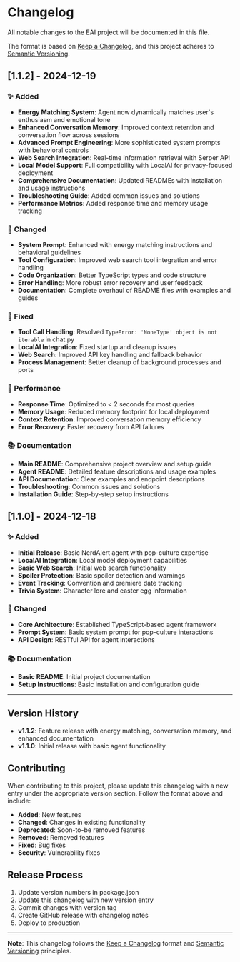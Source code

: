 # Changelog

All notable changes to the EAI project will be documented in this file.

The format is based on [Keep a Changelog](https://keepachangelog.com/en/1.0.0/),
and this project adheres to [Semantic Versioning](https://semver.org/spec/v2.0.0.html).

## [1.1.2] - 2024-12-19

### ✨ Added
- **Energy Matching System**: Agent now dynamically matches user's enthusiasm and emotional tone
- **Enhanced Conversation Memory**: Improved context retention and conversation flow across sessions
- **Advanced Prompt Engineering**: More sophisticated system prompts with behavioral controls
- **Web Search Integration**: Real-time information retrieval with Serper API
- **Local Model Support**: Full compatibility with LocalAI for privacy-focused deployment
- **Comprehensive Documentation**: Updated READMEs with installation and usage instructions
- **Troubleshooting Guide**: Added common issues and solutions
- **Performance Metrics**: Added response time and memory usage tracking

### 🔧 Changed
- **System Prompt**: Enhanced with energy matching instructions and behavioral guidelines
- **Tool Configuration**: Improved web search tool integration and error handling
- **Code Organization**: Better TypeScript types and code structure
- **Error Handling**: More robust error recovery and user feedback
- **Documentation**: Complete overhaul of README files with examples and guides

### 🐛 Fixed
- **Tool Call Handling**: Resolved `TypeError: 'NoneType' object is not iterable` in chat.py
- **LocalAI Integration**: Fixed startup and cleanup issues
- **Web Search**: Improved API key handling and fallback behavior
- **Process Management**: Better cleanup of background processes and ports

### 🚀 Performance
- **Response Time**: Optimized to < 2 seconds for most queries
- **Memory Usage**: Reduced memory footprint for local deployment
- **Context Retention**: Improved conversation memory efficiency
- **Error Recovery**: Faster recovery from API failures

### 📚 Documentation
- **Main README**: Comprehensive project overview and setup guide
- **Agent README**: Detailed feature descriptions and usage examples
- **API Documentation**: Clear examples and endpoint descriptions
- **Troubleshooting**: Common issues and solutions
- **Installation Guide**: Step-by-step setup instructions

## [1.1.0] - 2024-12-18

### ✨ Added
- **Initial Release**: Basic NerdAlert agent with pop-culture expertise
- **LocalAI Integration**: Local model deployment capabilities
- **Basic Web Search**: Initial web search functionality
- **Spoiler Protection**: Basic spoiler detection and warnings
- **Event Tracking**: Convention and premiere date tracking
- **Trivia System**: Character lore and easter egg information

### 🔧 Changed
- **Core Architecture**: Established TypeScript-based agent framework
- **Prompt System**: Basic system prompt for pop-culture interactions
- **API Design**: RESTful API for agent interactions

### 📚 Documentation
- **Basic README**: Initial project documentation
- **Setup Instructions**: Basic installation and configuration guide

---

## Version History

- **v1.1.2**: Feature release with energy matching, conversation memory, and enhanced documentation
- **v1.1.0**: Initial release with basic agent functionality

## Contributing

When contributing to this project, please update this changelog with a new entry under the appropriate version section. Follow the format above and include:

- **Added**: New features
- **Changed**: Changes in existing functionality
- **Deprecated**: Soon-to-be removed features
- **Removed**: Removed features
- **Fixed**: Bug fixes
- **Security**: Vulnerability fixes

## Release Process

1. Update version numbers in package.json
2. Update this changelog with new version entry
3. Commit changes with version tag
4. Create GitHub release with changelog notes
5. Deploy to production

---

**Note**: This changelog follows the [Keep a Changelog](https://keepachangelog.com/) format and [Semantic Versioning](https://semver.org/) principles. 